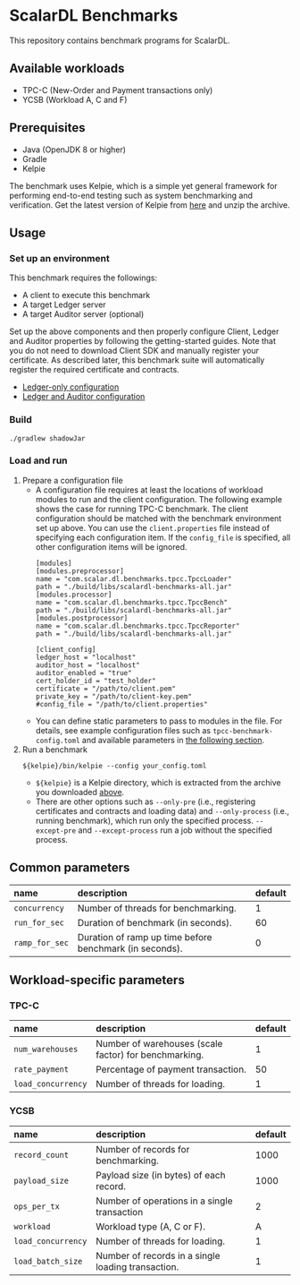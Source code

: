 # ScalarDL Benchmarks

This repository contains benchmark programs for ScalarDL.

## Available workloads

- TPC-C (New-Order and Payment transactions only)
- YCSB (Workload A, C and F)

## Prerequisites

- Java (OpenJDK 8 or higher)
- Gradle
- Kelpie

The benchmark uses Kelpie, which is a simple yet general framework for performing end-to-end testing such as system benchmarking and verification. Get the latest version of Kelpie from [here](https://github.com/scalar-labs/kelpie) and unzip the archive.

## Usage

### Set up an environment

This benchmark requires the followings:
- A client to execute this benchmark
- A target Ledger server
- A target Auditor server (optional)

Set up the above components and then properly configure Client, Ledger and Auditor properties by following the getting-started guides. Note that you do not need to download Client SDK and manually register your certificate. As described later, this benchmark suite will automatically register the required certificate and contracts.

- [Ledger-only configuration](https://github.com/scalar-labs/scalardl/blob/master/docs/getting-started.md)
- [Ledger and Auditor configuration](https://github.com/scalar-labs/scalardl/blob/master/docs/getting-started-auditor.md)

### Build

```console
./gradlew shadowJar
```

### Load and run

1. Prepare a configuration file
   - A configuration file requires at least the locations of workload modules to run and the client configuration. The following example shows the case for running TPC-C benchmark. The client configuration should be matched with the benchmark environment set up above. You can use the `client.properties` file instead of specifying each configuration item. If the `config_file` is specified, all other configuration items will be ignored.
     ```
     [modules]
     [modules.preprocessor]
     name = "com.scalar.dl.benchmarks.tpcc.TpccLoader"
     path = "./build/libs/scalardl-benchmarks-all.jar"
     [modules.processor]
     name = "com.scalar.dl.benchmarks.tpcc.TpccBench"
     path = "./build/libs/scalardl-benchmarks-all.jar"
     [modules.postprocessor]
     name = "com.scalar.dl.benchmarks.tpcc.TpccReporter"
     path = "./build/libs/scalardl-benchmarks-all.jar"

     [client_config]
     ledger_host = "localhost"
     auditor_host = "localhost"
     auditor_enabled = "true"
     cert_holder_id = "test_holder"
     certificate = "/path/to/client.pem"
     private_key = "/path/to/client-key.pem"
     #config_file = "/path/to/client.properties"
     ```
   - You can define static parameters to pass to modules in the file. For details, see example configuration files such as `tpcc-benchmark-config.toml` and available parameters in [the following section](#common-parameters).
2. Run a benchmark
   ```
   ${kelpie}/bin/kelpie --config your_config.toml
   ```
   - `${kelpie}` is a Kelpie directory, which is extracted from the archive you downloaded [above](#prerequisites).
   - There are other options such as `--only-pre` (i.e., registering certificates and contracts and loading data) and `--only-process` (i.e., running benchmark), which run only the specified process. `--except-pre` and `--except-process` run a job without the specified process.

## Common parameters

| name           | description                                             | default |
|:---------------|:--------------------------------------------------------|:--------|
| `concurrency`  | Number of threads for benchmarking.                     | 1       |
| `run_for_sec`  | Duration of benchmark (in seconds).                     | 60      |
| `ramp_for_sec` | Duration of ramp up time before benchmark (in seconds). | 0       |

## Workload-specific parameters

### TPC-C

| name               | description                                           | default |
|:-------------------|:------------------------------------------------------|:--------|
| `num_warehouses`   | Number of warehouses (scale factor) for benchmarking. | 1       |
| `rate_payment`     | Percentage of payment transaction.                    | 50      |
| `load_concurrency` | Number of threads for loading.                        | 1       |

### YCSB

| name               | description                                        | default |
|:-------------------|:---------------------------------------------------|:--------|
| `record_count`     | Number of records for benchmarking.                | 1000    |
| `payload_size`     | Payload size (in bytes) of each record.            | 1000    |
| `ops_per_tx`       | Number of operations in a single transaction       | 2       |
| `workload`         | Workload type (A, C or F).                         | A       |
| `load_concurrency` | Number of threads for loading.                     | 1       |
| `load_batch_size`  | Number of records in a single loading transaction. | 1       |
